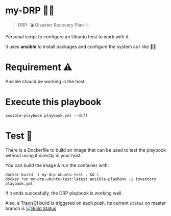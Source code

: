 # my-DRP :woman_firefighter:

> DRP: :bomb: Disaster Recovery Plan :collision:

Personal script to configure an Ubuntu host to work with it.

It uses **ansible** to install packages and configure the system as I like :woman_technologist:

# Requirement :warning:
Ansible should be working in the host.

# Execute this playbook
```
ansible-playbook playbook.yml --diff
```
# Test :whale:
There is a Dockerfile to build an image that can be used to test the playbook without using it directly in your host.

You can build the image & run the container with:

```
docker build -t my-drp-ubuntu-test . && \
docker run my-drp-ubuntu-test:latest ansible-playbook -i inventory playbook.yml
```

If it ends succesfully, the DRP playbook is working well.

Also, a TravisCI build is triggered on each push, its current `status` on master branch is [![Build Status](https://travis-ci.org/arcones/my-DRP.svg?branch=master)](https://travis-ci.org/arcones/my-DRP)
